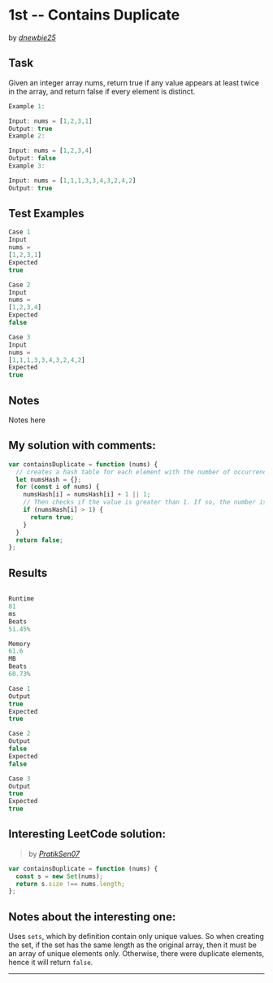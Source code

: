 # 1st -- Contains Duplicate

by _[dnewbie25](https://leetcode.com/u/dnewbie25/)_

## Task

Given an integer array nums, return true if any value appears at least twice in the array, and return false if every element is distinct.

```js
Example 1:

Input: nums = [1,2,3,1]
Output: true
Example 2:

Input: nums = [1,2,3,4]
Output: false
Example 3:

Input: nums = [1,1,1,3,3,4,3,2,4,2]
Output: true

```

## Test Examples

```js
Case 1
Input
nums =
[1,2,3,1]
Expected
true

Case 2
Input
nums =
[1,2,3,4]
Expected
false

Case 3
Input
nums =
[1,1,1,3,3,4,3,2,4,2]
Expected
true

```

## Notes

Notes here

## My solution with comments:

```js
var containsDuplicate = function (nums) {
  // creates a hash table for each element with the number of occurrences as the value for each number.
  let numsHash = {};
  for (const i of nums) {
    numsHash[i] = numsHash[i] + 1 || 1;
    // Then checks if the value is greater than 1. If so, the number is duplicated, so it returns true
    if (numsHash[i] > 1) {
      return true;
    }
  }
  return false;
};
```

## Results

```js

Runtime
81
ms
Beats
51.45%

Memory
61.6
MB
Beats
60.73%

Case 1
Output
true
Expected
true

Case 2
Output
false
Expected
false

Case 3
Output
true
Expected
true


```

## Interesting LeetCode solution:

> by _[PratikSen07](https://leetcode.com/problems/contains-duplicate/solutions/2459020/very-easy-100-fully-explained-c-java-python-javascript-python3-creating-set)_

```js
var containsDuplicate = function (nums) {
  const s = new Set(nums);
  return s.size !== nums.length;
};
```

## Notes about the interesting one:

Uses `sets`, which by definition contain only unique values. So when creating the set, if the set has the same length as the original array, then it must be an array of unique elements only. Otherwise, there were duplicate elements, hence it will return `false`.

---
